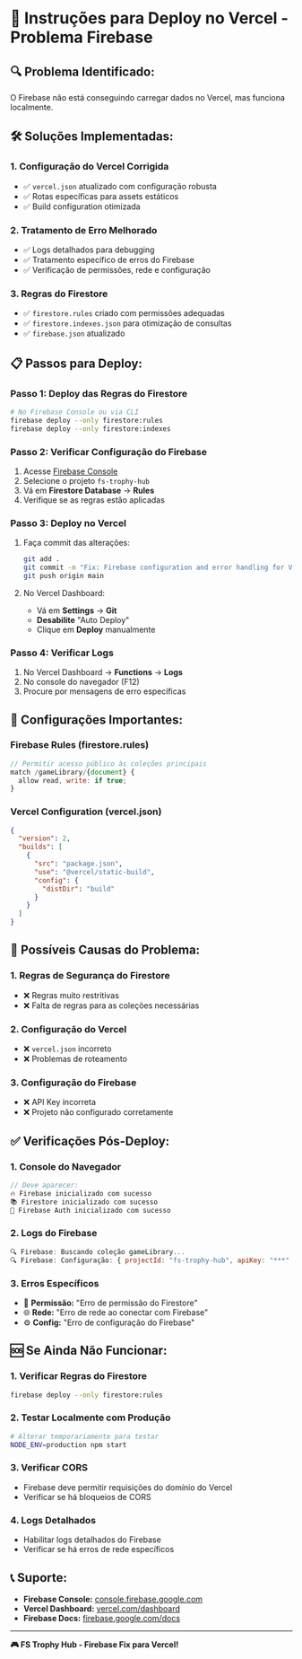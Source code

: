 # 🚀 Instruções para Deploy no Vercel - Problema Firebase

## 🔍 **Problema Identificado:**
O Firebase não está conseguindo carregar dados no Vercel, mas funciona localmente.

## 🛠️ **Soluções Implementadas:**

### 1. **Configuração do Vercel Corrigida**
- ✅ `vercel.json` atualizado com configuração robusta
- ✅ Rotas específicas para assets estáticos
- ✅ Build configuration otimizada

### 2. **Tratamento de Erro Melhorado**
- ✅ Logs detalhados para debugging
- ✅ Tratamento específico de erros do Firebase
- ✅ Verificação de permissões, rede e configuração

### 3. **Regras do Firestore**
- ✅ `firestore.rules` criado com permissões adequadas
- ✅ `firestore.indexes.json` para otimização de consultas
- ✅ `firebase.json` atualizado

## 📋 **Passos para Deploy:**

### **Passo 1: Deploy das Regras do Firestore**
```bash
# No Firebase Console ou via CLI
firebase deploy --only firestore:rules
firebase deploy --only firestore:indexes
```

### **Passo 2: Verificar Configuração do Firebase**
1. Acesse [Firebase Console](https://console.firebase.google.com)
2. Selecione o projeto `fs-trophy-hub`
3. Vá em **Firestore Database** → **Rules**
4. Verifique se as regras estão aplicadas

### **Passo 3: Deploy no Vercel**
1. Faça commit das alterações:
   ```bash
   git add .
   git commit -m "Fix: Firebase configuration and error handling for Vercel"
   git push origin main
   ```

2. No Vercel Dashboard:
   - Vá em **Settings** → **Git**
   - **Desabilite** "Auto Deploy"
   - Clique em **Deploy** manualmente

### **Passo 4: Verificar Logs**
1. No Vercel Dashboard → **Functions** → **Logs**
2. No console do navegador (F12)
3. Procure por mensagens de erro específicas

## 🔧 **Configurações Importantes:**

### **Firebase Rules (firestore.rules)**
```javascript
// Permitir acesso público às coleções principais
match /gameLibrary/{document} {
  allow read, write: if true;
}
```

### **Vercel Configuration (vercel.json)**
```json
{
  "version": 2,
  "builds": [
    {
      "src": "package.json",
      "use": "@vercel/static-build",
      "config": {
        "distDir": "build"
      }
    }
  ]
}
```

## 🚫 **Possíveis Causas do Problema:**

### 1. **Regras de Segurança do Firestore**
- ❌ Regras muito restritivas
- ❌ Falta de regras para as coleções necessárias

### 2. **Configuração do Vercel**
- ❌ `vercel.json` incorreto
- ❌ Problemas de roteamento

### 3. **Configuração do Firebase**
- ❌ API Key incorreta
- ❌ Projeto não configurado corretamente

## ✅ **Verificações Pós-Deploy:**

### **1. Console do Navegador**
```javascript
// Deve aparecer:
🔥 Firebase inicializado com sucesso
📚 Firestore inicializado com sucesso
🔐 Firebase Auth inicializado com sucesso
```

### **2. Logs do Firebase**
```javascript
🔍 Firebase: Buscando coleção gameLibrary...
🔍 Firebase: Configuração: { projectId: "fs-trophy-hub", apiKey: "***" }
```

### **3. Erros Específicos**
- 🚫 **Permissão:** "Erro de permissão do Firestore"
- 🌐 **Rede:** "Erro de rede ao conectar com Firebase"
- ⚙️ **Config:** "Erro de configuração do Firebase"

## 🆘 **Se Ainda Não Funcionar:**

### **1. Verificar Regras do Firestore**
```bash
firebase deploy --only firestore:rules
```

### **2. Testar Localmente com Produção**
```bash
# Alterar temporariamente para testar
NODE_ENV=production npm start
```

### **3. Verificar CORS**
- Firebase deve permitir requisições do domínio do Vercel
- Verificar se há bloqueios de CORS

### **4. Logs Detalhados**
- Habilitar logs detalhados do Firebase
- Verificar se há erros de rede específicos

## 📞 **Suporte:**
- **Firebase Console:** [console.firebase.google.com](https://console.firebase.google.com)
- **Vercel Dashboard:** [vercel.com/dashboard](https://vercel.com/dashboard)
- **Firebase Docs:** [firebase.google.com/docs](https://firebase.google.com/docs)

---

**🎮 FS Trophy Hub - Firebase Fix para Vercel!**

